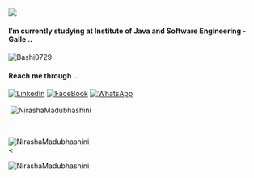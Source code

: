 
<img src="https://readme-typing-svg.herokuapp.com?size=32&vCenter=true&width=760&lines=Hello+%F0%9F%91%8B%2C+I'm+Nirasha+Madubhashini..;Welcome+to+my+github+profile...">

#### I’m currently studying at Institute of Java and Software Engineering - Galle ..

<p align="left"> <img src="https://komarev.com/ghpvc/?username=NirashaMadubhashini&label=Profile%20views&color=0e75b6&style=flat" alt="Bashi0729" /> </p>

#### Reach me through ..

[![LinkedIn][linkedin-shield]][linkedin-url]
[![FaceBook][faceBook-shield]][faceBook-url]
[![WhatsApp][whatsApp-shield]][whatsApp-url]

[linkedin-shield]: https://img.shields.io/badge/-LinkedIn-black.svg?style=for-the-badge&logo=linkedin&colorB=555
[linkedin-url]: http://www.linkedin.com/in/nirasha-madubhashini-888877201

[faceBook-shield]: https://img.shields.io/badge/Facebook-3498db?style=for-the-badge&logo=facebook&logoColor=white
[faceBook-url]: https://www.facebook.com/nirasha.madubhashini.1/

[whatsApp-shield]: https://img.shields.io/badge/WhatsApp-25D366?style=for-the-badge&logo=whatsapp&logoColor=white
[whatsApp-url]: https://web.whatsapp.com/


<p>&nbsp;<img align="center" src="https://github-readme-stats.vercel.app/api?username=NirashaMadubhashini&theme=dark&hide_border=true&show_icons=true&locale=en" alt="NirashaMadubhashini" /></p>

<br>

<p><img align="left" src="https://github-readme-streak-stats.herokuapp.com?user=NirashaMadubhashini&theme=dark&hide_border=true&date_format=M%20j%5B%2C%20Y%5D" alt="NirashaMadubhashini" /></p>

<br><

<p><img align="left" src="https://github-readme-stats.vercel.app/api/top-langs?username=NirashaMadubhashini&theme=dark&hide_border=true&show_icons=true&locale=en&layout=compact" alt="NirashaMadubhashini" /></p>
